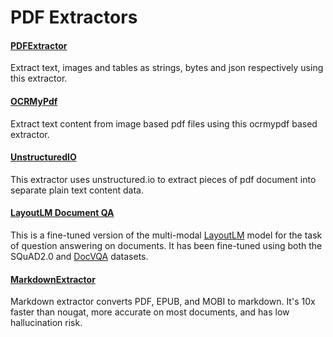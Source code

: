 # PDF Extractors

#### [PDFExtractor](https://github.com/tensorlakeai/indexify-extractors/tree/main/pdf/pdf-extractor)
Extract text, images and tables as strings, bytes and json respectively using this extractor.

#### [OCRMyPdf](https://github.com/tensorlakeai/indexify-extractors/tree/main/pdf/ocrmypdf)
Extract text content from image based pdf files using this ocrmypdf based extractor.

#### [UnstructuredIO](https://github.com/tensorlakeai/indexify-extractors/tree/main/pdf/unstructuredio)
This extractor uses unstructured.io to extract pieces of pdf document into separate plain text content data.

#### [LayoutLM Document QA](https://github.com/tensorlakeai/indexify-extractors/tree/main/pdf/layoutlm_document_qa)
This is a fine-tuned version of the multi-modal [LayoutLM](https://aka.ms/layoutlm) model for the task of question answering on documents. It has been fine-tuned using both the SQuAD2.0 and [DocVQA](https://www.docvqa.org/) datasets.

#### [MarkdownExtractor](https://github.com/tensorlakeai/indexify-extractors/tree/main/pdf/markdown)
Markdown extractor converts PDF, EPUB, and MOBI to markdown. It's 10x faster than nougat, more accurate on most documents, and has low hallucination risk.
